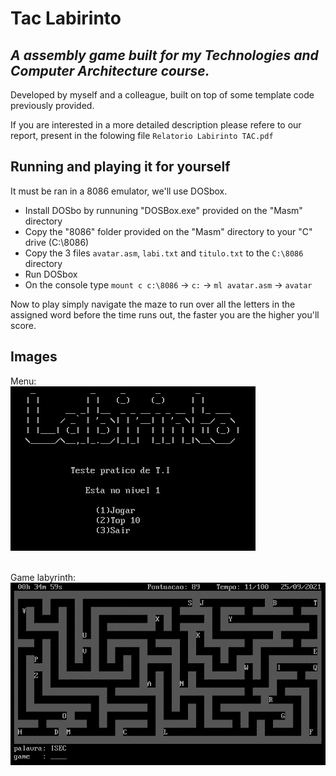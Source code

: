 # Tac Labirinto
## _A assembly game built for my Technologies and Computer Architecture course._

Developed by myself and a colleague, built on top of some template code previously provided.

If you are interested in a more detailed description please refere to our report, present in the folowing file ```Relatorio Labirinto TAC.pdf```

## Running and playing it for yourself

It must be ran in a 8086 emulator, we'll use DOSbox.
- Install DOSbo by runnuning "DOSBox.exe" provided on the "Masm" directory
- Copy the "8086" folder provided on the "Masm" directory to your "C" drive (C:\8086)
- Copy the 3 files ```avatar.asm```,  ```labi.txt``` and ```titulo.txt``` to the ```C:\8086``` directory
- Run DOSbox
- On the console type ```mount c c:\8086``` -> ```c:``` -> ```ml avatar.asm``` -> ```avatar```

Now to play simply navigate the maze to run over all the letters in the assigned word before the time runs out, the faster you are the higher you'll score.

## Images


Menu:<br>
![alt text](https://github.com/gugajazz/Tac_Labirinto/blob/main/imgs/menu.png?raw=true)
<br><br>

Game labyrinth:<br>
![alt text](https://github.com/gugajazz/Tac_Labirinto/blob/main/imgs/labi.png?raw=true)
